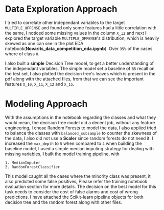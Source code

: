 # Data Exploration Approach

I tried to correlate other independant variables to the target `MULTIPLE_OFFENSE` and found only some features had a little correlation with the same, I noticed some missing values in the column `X_12` and next I explored the target variable `MULTIPLE_OFFENSE`'s distribution, which is heavily skewed as one can see in the plot EDA notebook(**Novarits_data_competition_eda.ipynb**). Over `95%` of the cases where of class `0`.

I also built a **simple** Decision Tree model, to get a better understanding of the independant variables. The simple model set a baseline of `85` recall on the test set, I also plotted the decision tree's leaves which is present in the pdf along with the attached files, from that we can see the important features `X_10`, `X_11`, `X_12` and `X_15`.

# Modeling Approach

With the assumptions in the notebook regarding the classes and what they would mean, the decision tree model did a decent job, without any feature engineering, I chose Random Forests to model the data, I also applied tried to balance the classes with `balanced_subsample` to counter the skewness of the data, I also did not use a **Scaler** since random forests do not need it. I increased the `max_depth` to `5` when compared to `4` when building the baseline model, I used a simple median imputing strategy for dealing with missing variables, I built the model training pipeline, with

    1. MedianImputer
    2. RandomForestClassifier

This model caught all the cases where the minority class was present, it also predicted some false positives, Please refer the training notebook evaluation section for more details. The decision on the best model for this task needs to consider the cost of false alarms and cost of wrong predictions. I have attached the Scikit-learn pipeline objects for both decision tree and the random forest along with other files.